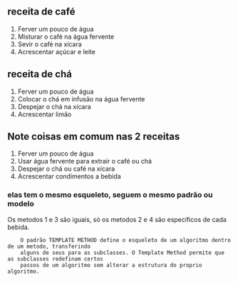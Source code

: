 
## receita de café 

1. Ferver um pouco de água
2. Misturar o café na água fervente
3. Sevir o café na xícara
4. Acrescentar açúcar e leite

## receita de chá

1. Ferver um pouco de água
2. Colocar o chá em infusão na água fervente
3. Despejar o chá na xícara
4. Acrescentar limão

## Note coisas em comum nas 2 receitas

1. Ferver um pouco de água
2. Usar água fervente para extrair o café ou chá
3. Despejar o chá ou café na xícara
4. Acrescentar condimentos a bebida

### elas tem o mesmo esqueleto, seguem o mesmo padrão ou modelo

Os metodos 1 e 3 são iguais, só os metodos 2 e 4 são específicos de cada bebida.

``` 
    O padrão TEMPLATE METHOD define o esqueleto de um algoritmo dentro de um metodo, transferindo
    alguns de seus para as subclasses. O Template Method permite que as subclasses redefinam certos 
    passos de um algoritmo sem alterar a estrutura do proprio algoritmo.
```
 